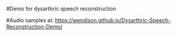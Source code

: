 #Demo for dysarthric speech reconstruction

#Audio samples at: https://wendison.github.io/Dysarthric-Speech-Reconstruction-Demo/

